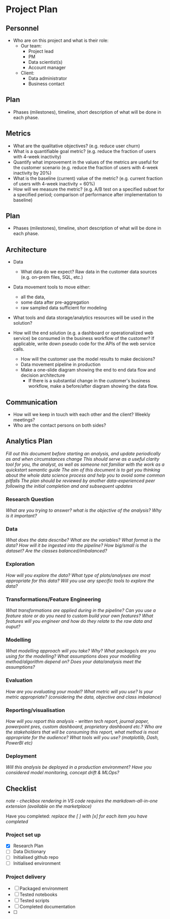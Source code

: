 # Project Plan

## Personnel

* Who are on this project and what is their role:
  * Our team:
    * Project lead
    * PM
    * Data scientist(s)
    * Account manager
  * Client:
    * Data administrator
    * Business contact

## Plan

* Phases (milestones), timeline, short description of what will be done in each phase.


## Metrics

* What are the qualitative objectives? (e.g. reduce user churn)
* What is a quantifiable goal metric?  (e.g. reduce the fraction of users with 4-week inactivity)
* Quantify what improvement in the values of the metrics are useful for the customer scenario (e.g. reduce the fraction of users with 4-week inactivity by 20%)
* What is the baseline (current) value of the metric? (e.g. current fraction of users with 4-week inactivity = 60%)
* How will we measure the metric? (e.g. A/B test on a specified subset for a specified period; comparison of performance after implementation to baseline)

## Plan

* Phases (milestones), timeline, short description of what will be done in each phase.

## Architecture

* Data
  * What data do we expect? Raw data in the customer data sources (e.g. on-prem files, SQL, etc.)
* Data movement tools to move either:
  * all the data,
  * some data after pre-aggregation
  * raw sampled data sufficient for modeling

* What tools and data storage/analytics resources will be used in the solution?
* How will the end solution (e.g. a dashboard or operationalized web service) be consumed in the business workflow of the customer? If applicable, write down pseudo code for the APIs of the web service calls.
  * How will the customer use the model results to make decisions?
  * Data movement pipeline in production
  * Make a one-slide diagram showing the end to end data flow and decision architecture
    * If there is a substantial change in the customer's business workflow, make a before/after diagram showing the data flow.

## Communication

* How will we keep in touch with each other and the client? Weekly meetings?
* Who are the contact persons on both sides?


<!-- ---------------------------------------------------------------------------------------------------- -->
## Analytics Plan

*Fill out this document before starting an analysis, and update periodically as and when circumstances change*
*This should serve as a useful clarity tool for you, the analyst, as well as someone not familiar with the work as a quickstart semantic guide*
*The aim of this document is to get you thinking about the whole data science process and help you to avoid some common pitfalls*
*The plan should be reviewed by another data-experienced peer following the initial completion and and subsequent updates*

### Research Question

*What are you trying to answer?*
*what is the objective of the analysis?*
*Why is it important?*

### Data

*What does the data describe? What are the variables?*
*What format is the data?*
*How will it be ingested into the pipeline?*
*How big/small is the dataset?*
*Are the classes balanced/imbalanced?*

### Exploration

*How will you explore the data?*
*What type of plots/analyses are most appropriate for this data?*
*Will you use any specific tools to explore the data?*

### Transformations/Feature Engineering

*What transformations are applied during in the pipeline?*
*Can you use a feature store or do you need to custom build your own features?*
*What features will you engineer and how do they relate to the raw data and ouput?*

### Modelling

*What modelling approach will you take? Why?*
*What package/s are you using for the modelling?*
*What assumptions does your modelling method/algorithm depend on?*
*Does your data/analysis meet the assumptions?*

### Evaluation

*How are you evaluating your model?*
*What metric will you use?*
*Is your metric appropriate? (considering the data, objective and class imbalance)*

### Reporting/visualisation

*How will you report this analysis - written tech report, journal paper, powerpoint pres, custom dashboard, proprietary dashboard etc.?*
*Who are the stakeholders that will be consuming this report, what method is most appropriate for the audience?*
*What tools will you use? (matplotlib, Dash, PowerBI etc)*

### Deployment

*Will this analysis be deployed in a production environment?* 
*Have you considered model monitoring, concept drift & MLOps?*


## Checklist
*note - checkbox rendering in VS code requires the markdown-all-in-one extension (available on the marketplace)*

Have you completed:
*replace the [ ] with [x] for each item you have completed*

### Project set up

- [x] Research Plan
- [ ] Data Dictionary
- [ ] Initialised github repo
- [ ] Initialised environment

### Project delivery

- [ ] Packaged environment
- [ ] Tested notebooks
- [ ] Tested scripts
- [ ] Completed documentation
- [ ] 
